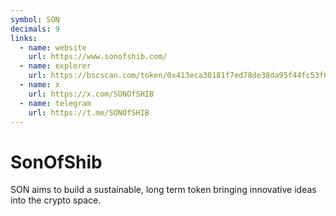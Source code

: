 ```yaml
---
symbol: SON
decimals: 9
links:
  - name: website
    url: https://www.sonofshib.com/
  - name: explorer
    url: https://bscscan.com/token/0x413eca30181f7ed78de38da95f44fc53f664157a
  - name: x
    url: https://x.com/SONOfSHIB
  - name: telegram
    url: https://t.me/SONOfSHIB
---
```


# SonOfShib

SON aims to build a sustainable, long term token bringing innovative ideas into the crypto space.
